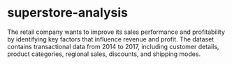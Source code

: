# superstore-analysis
The retail company wants to improve its sales performance and profitability by identifying key factors that influence revenue and profit. The dataset contains transactional data from 2014 to 2017, including customer details, product categories, regional sales, discounts, and shipping modes.
